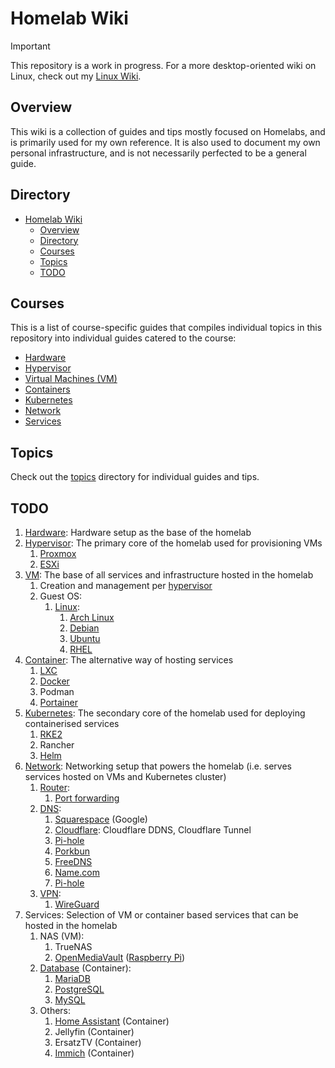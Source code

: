 # Homelab Wiki

> [!IMPORTANT]  
> This repository is a work in progress. For a more desktop-oriented wiki on Linux, check out my [Linux Wiki](https://github.com/irfanhakim-as/linux-wiki).

## Overview

This wiki is a collection of guides and tips mostly focused on Homelabs, and is primarily used for my own reference. It is also used to document my own personal infrastructure, and is not necessarily perfected to be a general guide.

## Directory

- [Homelab Wiki](#homelab-wiki)
  - [Overview](#overview)
  - [Directory](#directory)
  - [Courses](#courses)
  - [Topics](#topics)
  - [TODO](#todo)

## Courses

This is a list of course-specific guides that compiles individual topics in this repository into individual guides catered to the course:

- [Hardware](./courses/hardware.md)
- [Hypervisor](./courses/hypervisor.md)
- [Virtual Machines (VM)](./courses/vm.md)
- [Containers](./courses/container.md)
- [Kubernetes](./courses/kubernetes.md)
- [Network](./courses/network.md)
- [Services](./courses/#)

## Topics

Check out the [topics](./topics/) directory for individual guides and tips.

## TODO

1. [Hardware](courses/hardware.md): Hardware setup as the base of the homelab
2. [Hypervisor](courses/hypervisor.md): The primary core of the homelab used for provisioning VMs
   1. [Proxmox](topics/proxmox.md)
   2. [ESXi](topics/esxi.md)
3. [VM](courses/vm.md): The base of all services and infrastructure hosted in the homelab
   1. Creation and management per [hypervisor](courses/hypervisor.md)
   2. Guest OS:
      1. [Linux](topics/linux.md):
         1. [Arch Linux](topics/arch.md)
         2. [Debian](topics/debian.md)
         3. [Ubuntu](topics/ubuntu.md)
         4. [RHEL](topics/rhel.md)
4. [Container](courses/container.md): The alternative way of hosting services
    1. [LXC](courses/container.md#linux-containers-lxc)
    2. [Docker](topics/docker.md)
    3. Podman
    4. [Portainer](topics/portainer.md)
5. [Kubernetes](courses/kubernetes.md): The secondary core of the homelab used for deploying containerised services
   1. [RKE2](topics/rke2.md)
   2. Rancher
   3. [Helm](topics/helm.md)
6. [Network](courses/network.md): Networking setup that powers the homelab (i.e. serves services hosted on VMs and Kubernetes cluster)
   1. [Router](topics/router.md):
      1. [Port forwarding](topics/router.md#port-forwarding)
   2. [DNS](topics/dns.md):
      1. [Squarespace](topics/squarespace.md) (Google)
      2. [Cloudflare](topics/cloudflare.md): Cloudflare DDNS, Cloudflare Tunnel
      3. [Pi-hole](topics/pi-hole.md)
      4. [Porkbun](topics/porkbun.md)
      5. [FreeDNS](topics/freedns.md)
      6. [Name.com](topics/name.com.md)
      7. [Pi-hole](topics/pi-hole.md)
   3. [VPN](topics/vpn.md):
      1. [WireGuard](topics/wireguard.md)
7. Services: Selection of VM or container based services that can be hosted in the homelab
   1. NAS (VM):
      1. TrueNAS
      2. [OpenMediaVault](topics/omv.md) ([Raspberry Pi](topics/raspberry-pi.md))
   2. [Database](topics/database.md) (Container):
      1. [MariaDB](topics/mariadb.md)
      2. [PostgreSQL](topics/postgresql.md)
      3. [MySQL](topics/mysql.md)
   3. Others:
      1. [Home Assistant](topics/home-assistant.md) (Container)
      2. Jellyfin (Container)
      3. ErsatzTV (Container)
      4. [Immich](topics/immich.md) (Container)
